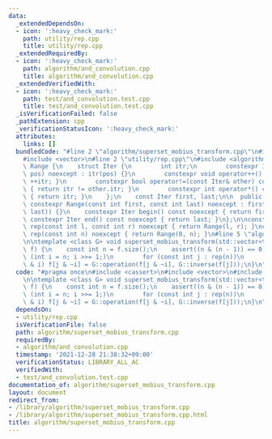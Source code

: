 ```yaml
---
data:
  _extendedDependsOn:
  - icon: ':heavy_check_mark:'
    path: utility/rep.cpp
    title: utility/rep.cpp
  _extendedRequiredBy:
  - icon: ':heavy_check_mark:'
    path: algorithm/and_convolution.cpp
    title: algorithm/and_convolution.cpp
  _extendedVerifiedWith:
  - icon: ':heavy_check_mark:'
    path: test/and_convolution.test.cpp
    title: test/and_convolution.test.cpp
  _isVerificationFailed: false
  _pathExtension: cpp
  _verificationStatusIcon: ':heavy_check_mark:'
  attributes:
    links: []
  bundledCode: "#line 2 \"algorithm/superset_mobius_transform.cpp\"\n#include <cassert>\n\
    #include <vector>\n#line 2 \"utility/rep.cpp\"\n#include <algorithm>\n\nclass\
    \ Range {\n    struct Iter {\n        int itr;\n        constexpr Iter(const int\
    \ pos) noexcept : itr(pos) {}\n        constexpr void operator++() noexcept {\
    \ ++itr; }\n        constexpr bool operator!=(const Iter& other) const noexcept\
    \ { return itr != other.itr; }\n        constexpr int operator*() const noexcept\
    \ { return itr; }\n    };\n    const Iter first, last;\n\n  public:\n    explicit\
    \ constexpr Range(const int first, const int last) noexcept : first(first), last(std::max(first,\
    \ last)) {}\n    constexpr Iter begin() const noexcept { return first; }\n   \
    \ constexpr Iter end() const noexcept { return last; }\n};\n\nconstexpr Range\
    \ rep(const int l, const int r) noexcept { return Range(l, r); }\nconstexpr Range\
    \ rep(const int n) noexcept { return Range(0, n); }\n#line 5 \"algorithm/superset_mobius_transform.cpp\"\
    \n\ntemplate <class G> void superset_mobius_transform(std::vector<typename G::Type>&\
    \ f) {\n    const int n = f.size();\n    assert((n & (n - 1)) == 0);\n    for\
    \ (int i = n; i >>= 1;)\n        for (const int j : rep(n))\n            if (j\
    \ & i) f[j & ~i] = G::operation(f[j & ~i], G::inverse(f[j]));\n}\n"
  code: "#pragma once\n#include <cassert>\n#include <vector>\n#include \"../utility/rep.cpp\"\
    \n\ntemplate <class G> void superset_mobius_transform(std::vector<typename G::Type>&\
    \ f) {\n    const int n = f.size();\n    assert((n & (n - 1)) == 0);\n    for\
    \ (int i = n; i >>= 1;)\n        for (const int j : rep(n))\n            if (j\
    \ & i) f[j & ~i] = G::operation(f[j & ~i], G::inverse(f[j]));\n}\n"
  dependsOn:
  - utility/rep.cpp
  isVerificationFile: false
  path: algorithm/superset_mobius_transform.cpp
  requiredBy:
  - algorithm/and_convolution.cpp
  timestamp: '2021-12-28 21:38:32+09:00'
  verificationStatus: LIBRARY_ALL_AC
  verifiedWith:
  - test/and_convolution.test.cpp
documentation_of: algorithm/superset_mobius_transform.cpp
layout: document
redirect_from:
- /library/algorithm/superset_mobius_transform.cpp
- /library/algorithm/superset_mobius_transform.cpp.html
title: algorithm/superset_mobius_transform.cpp
---
```

